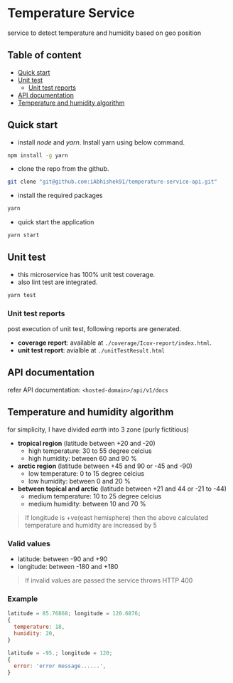 # Temperature Service

service to detect temperature and humidity based on geo position

## Table of content

* [Quick start](#Quick-start)
* [Unit test](#Unit-test)
  * [Unit test reports](#Unit-test-reports)
* [API documentation](#API-documentation)
* [Temperature and humidity algorithm](#Temperature-and-humidity-algorithm)

## Quick start

* install *node* and *yarn*. Install yarn using below command.

```sh
npm install -g yarn
```

* clone the repo from the github.

```sh
git clone "git@github.com:iAbhishek91/temperature-service-api.git"
```

* install the required packages

```sh
yarn
```

* quick start the application

```sh
yarn start
```

## Unit test

* this microservice has 100% unit test coverage.
* also lint test are integrated.

```sh
yarn test
```

### Unit test reports

post execution of unit test, following reports are generated.

* **coverage report**: available at `./coverage/Icov-report/index.html`.
* **unit test report**: avialble at `./unitTestResult.html`

## API documentation

refer API documentation: `<hosted-domain>/api/v1/docs`

## Temperature and humidity algorithm

for simplicity, I have divided *earth* into 3 zone (purly fictitious)

* **tropical region** (latitude between +20 and -20)
  * high temperature: 30 to 55 degree celcius
  * high humidity: between 60 and 90 %
* **arctic region** (latitude between +45 and 90 or -45 and -90)
  * low temperature: 0 to 15 degree celcius
  * low humidity: between 0 and 20 %
* **between topical and arctic** (latitude between +21 and 44 or -21 to -44)
  * medium temperature: 10 to 25 degree celcius
  * medium humidity: between 10 and 70 %

> If longitude is +ve(east hemisphere)
> then the above calculated temperature and humidity are increased by 5

### Valid values

* latitude: between -90 and +90
* longitude: between -180 and +180

> If invalid values are passed the service throws HTTP 400

### Example

```js
latitude = 85.76868; longitude = 120.6876;
{
  temperature: 18,
  humidity: 20,
}
```

```js
latitude = -95.; longitude = 120;
{
  error: 'error message......',
}
```